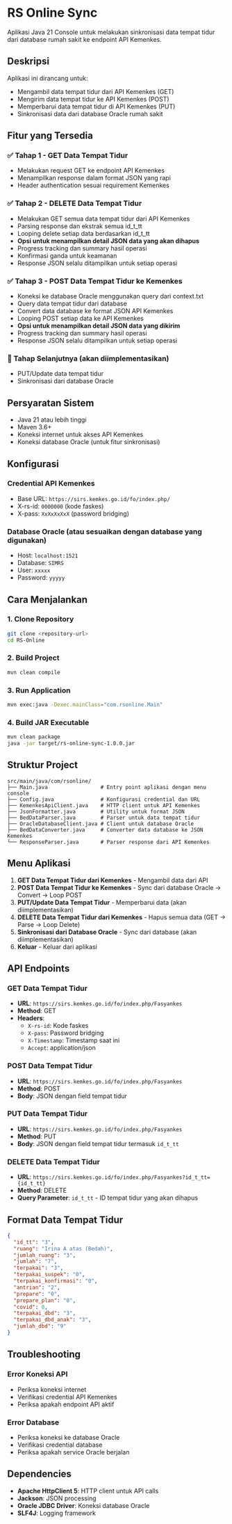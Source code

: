 # RS Online Sync

Aplikasi Java 21 Console untuk melakukan sinkronisasi data tempat tidur dari database rumah sakit ke endpoint API Kemenkes.

## Deskripsi

Aplikasi ini dirancang untuk:
- Mengambil data tempat tidur dari API Kemenkes (GET)
- Mengirim data tempat tidur ke API Kemenkes (POST)
- Memperbarui data tempat tidur di API Kemenkes (PUT)
- Sinkronisasi data dari database Oracle rumah sakit

## Fitur yang Tersedia

### ✅ Tahap 1 - GET Data Tempat Tidur
- Melakukan request GET ke endpoint API Kemenkes
- Menampilkan response dalam format JSON yang rapi
- Header authentication sesuai requirement Kemenkes

### ✅ Tahap 2 - DELETE Data Tempat Tidur
- Melakukan GET semua data tempat tidur dari API Kemenkes
- Parsing response dan ekstrak semua id_t_tt
- Looping delete setiap data berdasarkan id_t_tt
- **Opsi untuk menampilkan detail JSON data yang akan dihapus**
- Progress tracking dan summary hasil operasi
- Konfirmasi ganda untuk keamanan
- Response JSON selalu ditampilkan untuk setiap operasi

### ✅ Tahap 3 - POST Data Tempat Tidur ke Kemenkes
- Koneksi ke database Oracle menggunakan query dari context.txt
- Query data tempat tidur dari database
- Convert data database ke format JSON API Kemenkes
- Looping POST setiap data ke API Kemenkes
- **Opsi untuk menampilkan detail JSON data yang dikirim**
- Progress tracking dan summary hasil operasi
- Response JSON selalu ditampilkan untuk setiap operasi

### 🔄 Tahap Selanjutnya (akan diimplementasikan)
- PUT/Update data tempat tidur
- Sinkronisasi dari database Oracle

## Persyaratan Sistem

- Java 21 atau lebih tinggi
- Maven 3.6+
- Koneksi internet untuk akses API Kemenkes
- Koneksi database Oracle (untuk fitur sinkronisasi)

## Konfigurasi

### Credential API Kemenkes
- Base URL: `https://sirs.kemkes.go.id/fo/index.php/`
- X-rs-id: `0000000` (kode faskes)
- X-pass: `XxXxXxXxX` (password bridging)

### Database Oracle (atau sesuaikan dengan database yang digunakan)
- Host: `localhost:1521`
- Database: `SIMRS`
- User: `xxxxx`
- Password: `yyyyy`

## Cara Menjalankan

### 1. Clone Repository
```bash
git clone <repository-url>
cd RS-Online
```

### 2. Build Project
```bash
mvn clean compile
```

### 3. Run Application
```bash
mvn exec:java -Dexec.mainClass="com.rsonline.Main"
```

### 4. Build JAR Executable
```bash
mvn clean package
java -jar target/rs-online-sync-1.0.0.jar
```

## Struktur Project

```
src/main/java/com/rsonline/
├── Main.java                 # Entry point aplikasi dengan menu console
├── Config.java               # Konfigurasi credential dan URL
├── KemenkesApiClient.java    # HTTP client untuk API Kemenkes
├── JsonFormatter.java        # Utility untuk format JSON
├── BedDataParser.java        # Parser untuk data tempat tidur
├── OracleDatabaseClient.java # Client untuk database Oracle
├── BedDataConverter.java     # Converter data database ke JSON Kemenkes
└── ResponseParser.java       # Parser response dari API Kemenkes
```

## Menu Aplikasi

1. **GET Data Tempat Tidur dari Kemenkes** - Mengambil data dari API
2. **POST Data Tempat Tidur ke Kemenkes** - Sync dari database Oracle → Convert → Loop POST
3. **PUT/Update Data Tempat Tidur** - Memperbarui data (akan diimplementasikan)
4. **DELETE Data Tempat Tidur dari Kemenkes** - Hapus semua data (GET → Parse → Loop Delete)
5. **Sinkronisasi dari Database Oracle** - Sync dari database (akan diimplementasikan)
6. **Keluar** - Keluar dari aplikasi

## API Endpoints

### GET Data Tempat Tidur
- **URL**: `https://sirs.kemkes.go.id/fo/index.php/Fasyankes`
- **Method**: GET
- **Headers**:
  - `X-rs-id`: Kode faskes
  - `X-pass`: Password bridging
  - `X-Timestamp`: Timestamp saat ini
  - `Accept`: application/json

### POST Data Tempat Tidur
- **URL**: `https://sirs.kemkes.go.id/fo/index.php/Fasyankes`
- **Method**: POST
- **Body**: JSON dengan field tempat tidur

### PUT Data Tempat Tidur
- **URL**: `https://sirs.kemkes.go.id/fo/index.php/Fasyankes`
- **Method**: PUT
- **Body**: JSON dengan field tempat tidur termasuk `id_t_tt`

### DELETE Data Tempat Tidur
- **URL**: `https://sirs.kemkes.go.id/fo/index.php/Fasyankes?id_t_tt={id_t_tt}`
- **Method**: DELETE
- **Query Parameter**: `id_t_tt` - ID tempat tidur yang akan dihapus

## Format Data Tempat Tidur

```json
{
  "id_tt": "3",
  "ruang": "Irina A atas (Bedah)",
  "jumlah_ruang": "3",
  "jumlah": "7",
  "terpakai": "3",
  "terpakai_suspek": "0",
  "terpakai_konfirmasi": "0",
  "antrian": "2",
  "prepare": "0",
  "prepare_plan": "0",
  "covid": 0,
  "terpakai_dbd": "3",
  "terpakai_dbd_anak": "3",
  "jumlah_dbd": "9"
}
```

## Troubleshooting

### Error Koneksi API
- Periksa koneksi internet
- Verifikasi credential API Kemenkes
- Periksa apakah endpoint API aktif

### Error Database
- Periksa koneksi ke database Oracle
- Verifikasi credential database
- Periksa apakah service Oracle berjalan

## Dependencies

- **Apache HttpClient 5**: HTTP client untuk API calls
- **Jackson**: JSON processing
- **Oracle JDBC Driver**: Koneksi database Oracle
- **SLF4J**: Logging framework


